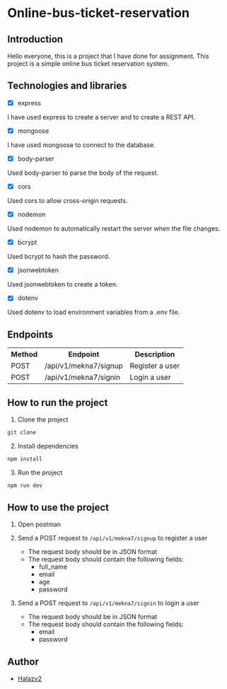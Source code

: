 # Online-bus-ticket-reservation

## Introduction

Hello everyone, this is a project that I have done for assignment. This project is a simple online bus ticket reservation system. <br />

## Technologies and libraries

- [x] express <br />

I have used express to create a server and to create a REST API. <br />

- [x] mongoose <br />

I have used mongoose to connect to the database. <br />

- [x] body-parser <br />

Used body-parser to parse the body of the request. <br />

- [x] cors <br />

Used cors to allow cross-origin requests. <br />

- [x] nodemon <br />

Used nodemon to automatically restart the server when the file changes. <br />

- [x] bcrypt <br />

Used bcrypt to hash the password. <br />

- [x] jsonwebtoken <br />

Used jsonwebtoken to create a token. <br />

- [x] dotenv <br />

Used dotenv to load environment variables from a .env file. <br />

## Endpoints

<table>
    <tr>
        <th>Method</th>
        <th>Endpoint</th>
        <th>Description</th>
    </tr>
    <tr>
        <td>POST</td>
        <td>/api/v1/mekna7/signup</td>
        <td>Register a user</td>
    </tr>
    <tr>
        <td>POST</td>
        <td>/api/v1/mekna7/signin</td>
        <td>Login a user</td>
    </tr>
</table>

## How to run the project

1. Clone the project

```bash
git clone
```

2. Install dependencies

```bash
npm install
```

3. Run the project

```bash
npm run dev
```

## How to use the project

1. Open postman <br />
2. Send a POST request to `/api/v1/mekna7/signup` to register a user <br />

   - The request body should be in JSON format <br />
   - The request body should contain the following fields: <br />
     - full_name <br />
     - email <br />
     - age <br />
     - password <br />

3. Send a POST request to `/api/v1/mekna7/signin` to login a user <br />
   - The request body should be in JSON format <br />
   - The request body should contain the following fields: <br />
     - email <br />
     - password <br />

## Author

- [Halazv2](https://github.com/Halazv2 "Halazv2")

